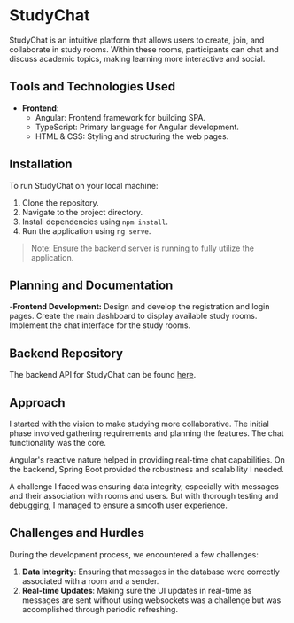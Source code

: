 # StudyChat

StudyChat is an intuitive platform that allows users to create, join, and collaborate in study rooms. Within these rooms, participants can chat and discuss academic topics, making learning more interactive and social.

## Tools and Technologies Used

- **Frontend**:
  - Angular: Frontend framework for building SPA.
  - TypeScript: Primary language for Angular development.
  - HTML & CSS: Styling and structuring the web pages.
  
## Installation

To run StudyChat on your local machine:

1. Clone the repository.
2. Navigate to the project directory.
3. Install dependencies using `npm install`.
4. Run the application using `ng serve`.

> Note: Ensure the backend server is running to fully utilize the application.

## Planning and Documentation

-**Frontend Development:**
Design and develop the registration and login pages.
Create the main dashboard to display available study rooms.
Implement the chat interface for the study rooms.

## Backend Repository

The backend API for StudyChat can be found [here](https://github.com/TheProgrammingRiver/StudyChat/tree/main).

## Approach

I started with the vision to make studying more collaborative. The initial phase involved gathering requirements and planning the features. The chat functionality was the core.

Angular's reactive nature helped in providing real-time chat capabilities. On the backend, Spring Boot provided the robustness and scalability I needed. 

A challenge I faced was ensuring data integrity, especially with messages and their association with rooms and users. But with thorough testing and debugging, I managed to ensure a smooth user experience.

## Challenges and Hurdles

During the development process, we encountered a few challenges:

1. **Data Integrity**: Ensuring that messages in the database were correctly associated with a room and a sender.
2. **Real-time Updates**: Making sure the UI updates in real-time as messages are sent without using websockets was a challenge but was accomplished through periodic refreshing.


